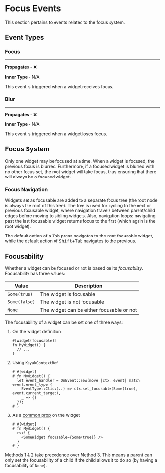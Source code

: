# Focus Events

This section pertains to events related to the focus system.

## Event Types

### Focus

---

**Propagates** - ❌

**Inner Type** - N/A

This event is triggered when a widget receives focus.

### Blur

---

**Propagates** - ❌

**Inner Type** - N/A

This event is triggered when a widget loses focus.

## Focus System

Only one widget may be focused at a time. When a widget is focused, the previous focus is blurred. Furthermore, if a focused widget is blurred with no other focus set, the root widget will take focus, thus ensuring that there will always be a focused widget.

### Focus Navigation

Widgets set as focusable are added to a separate focus tree (the root node is always the root of this tree). The tree is used for cycling to the next or previous focusable widget, where navigation travels between parent/child edges before moving to sibling widgets. Also, navigation loops: navigating past the last focusable widget returns focus to the first (which again is the root widget).

The default action of a <kbd>Tab</kbd> press navigates to the next focusable widget, while the default action of <kbd>Shift</kbd>+<kbd>Tab</kbd> navigates to the previous.

## Focusability

Whether a widget can be focused or not is based on its *focusability*. Focusability has three values:

| Value         | Description                               |
| ------------- | ----------------------------------------- |
| `Some(true)`  | The widget is focusable                   |
| `Some(false)` | The widget is not focusable               |
| `None`        | The widget can be either focusable or not |

The focusability of a widget can be set one of three ways:

1. On the widget definition

   ```rust,noplayground
   #[widget(focusable)]
   fn MyWidget() {
     // ...
   }
   ```

2. Using `KayakContextRef`

   ```rust,noplayground
   # #[widget]
   # fn MyWidget() {
     let event_handler = OnEvent::new(move |ctx, event| match event.event_type {
       EventType::Click(..) => ctx.set_focusable(Some(true), event.current_target),
       _ => {}
     });
   # }
   ```

3. As a [common prop](../widgets/common_props.md#focusable) on the widget

   ```rust,noplayground
   # #[widget]
   # fn MyWidget() {
     rsx! {
       <SomeWidget focusable={Some(true)} />
     }
   # }
   ```

Methods 1 & 2 take precedence over Method 3. This means a parent can only set the focusability of a child if the child allows it to do so (by having a focusability of `None`).
